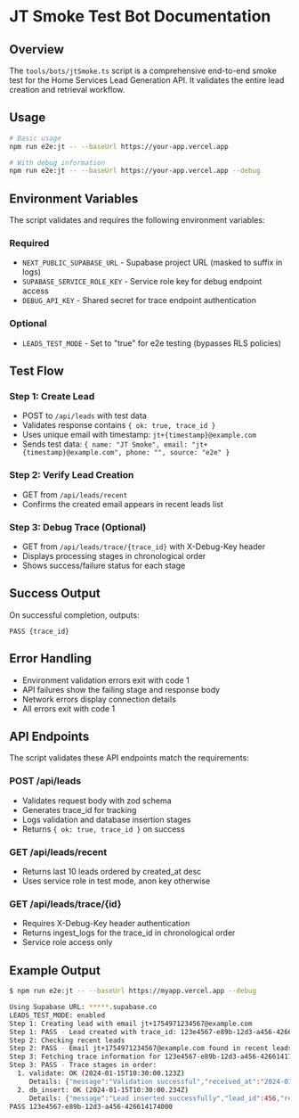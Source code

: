 # JT Smoke Test Bot Documentation

## Overview

The `tools/bots/jtSmoke.ts` script is a comprehensive end-to-end smoke test for the Home Services Lead Generation API. It validates the entire lead creation and retrieval workflow.

## Usage

```bash
# Basic usage
npm run e2e:jt -- --baseUrl https://your-app.vercel.app

# With debug information
npm run e2e:jt -- --baseUrl https://your-app.vercel.app --debug
```

## Environment Variables

The script validates and requires the following environment variables:

### Required
- `NEXT_PUBLIC_SUPABASE_URL` - Supabase project URL (masked to suffix in logs)
- `SUPABASE_SERVICE_ROLE_KEY` - Service role key for debug endpoint access
- `DEBUG_API_KEY` - Shared secret for trace endpoint authentication

### Optional
- `LEADS_TEST_MODE` - Set to "true" for e2e testing (bypasses RLS policies)

## Test Flow

### Step 1: Create Lead
- POST to `/api/leads` with test data
- Validates response contains `{ ok: true, trace_id }`
- Uses unique email with timestamp: `jt+{timestamp}@example.com`
- Sends test data: `{ name: "JT Smoke", email: "jt+{timestamp}@example.com", phone: "", source: "e2e" }`

### Step 2: Verify Lead Creation
- GET from `/api/leads/recent`
- Confirms the created email appears in recent leads list

### Step 3: Debug Trace (Optional)
- GET from `/api/leads/trace/{trace_id}` with X-Debug-Key header
- Displays processing stages in chronological order
- Shows success/failure status for each stage

## Success Output

On successful completion, outputs:
```
PASS {trace_id}
```

## Error Handling

- Environment validation errors exit with code 1
- API failures show the failing stage and response body
- Network errors display connection details
- All errors exit with code 1

## API Endpoints

The script validates these API endpoints match the requirements:

### POST /api/leads
- Validates request body with zod schema
- Generates trace_id for tracking
- Logs validation and database insertion stages
- Returns `{ ok: true, trace_id }` on success

### GET /api/leads/recent
- Returns last 10 leads ordered by created_at desc
- Uses service role in test mode, anon key otherwise

### GET /api/leads/trace/{id}
- Requires X-Debug-Key header authentication
- Returns ingest_logs for the trace_id in chronological order
- Service role access only

## Example Output

```bash
$ npm run e2e:jt -- --baseUrl https://myapp.vercel.app --debug

Using Supabase URL: *****.supabase.co
LEADS_TEST_MODE: enabled
Step 1: Creating lead with email jt+1754971234567@example.com
Step 1: PASS - Lead created with trace_id: 123e4567-e89b-12d3-a456-426614174000
Step 2: Checking recent leads
Step 2: PASS - Email jt+1754971234567@example.com found in recent leads
Step 3: Fetching trace information for 123e4567-e89b-12d3-a456-426614174000
Step 3: PASS - Trace stages in order:
  1. validate: OK (2024-01-15T10:30:00.123Z)
     Details: {"message":"Validation successful","received_at":"2024-01-15T10:30:00.123Z"}
  2. db_insert: OK (2024-01-15T10:30:00.234Z)
     Details: {"message":"Lead inserted successfully","lead_id":456,"received_at":"2024-01-15T10:30:00.123Z"}
PASS 123e4567-e89b-12d3-a456-426614174000
```